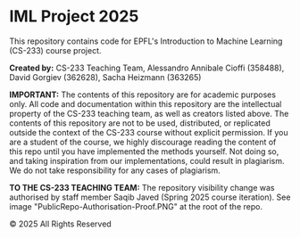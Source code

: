 # IML Project 2025

This repository contains code for EPFL's Introduction to Machine Learning (CS-233) course project.

**Created by:** CS-233 Teaching Team, Alessandro Annibale Cioffi (358488), David Gorgiev (362628), Sacha Heizmann (363265)

**IMPORTANT:** The contents of this repository are for academic purposes only. All code and documentation within this repository are the intellectual property of the CS-233 teaching team, as well as creators listed above. The contents of this repository are not to be used, distributed, or replicated outside the context of the CS-233 course without explicit permission.
If you are a student of the course, we highly discourage reading the content of this repo until you have implemented the methods yourself. Not doing so, and taking inspiration from our implementations, could result in plagiarism.
We do not take responsibility for any cases of plagiarism.

**TO THE CS-233 TEACHING TEAM:** The repository visibility change was authorised by staff member Saqib Javed (Spring 2025 course iteration). See image "PublicRepo-Authorisation-Proof.PNG" at the root of the repo.

© 2025 All Rights Reserved
